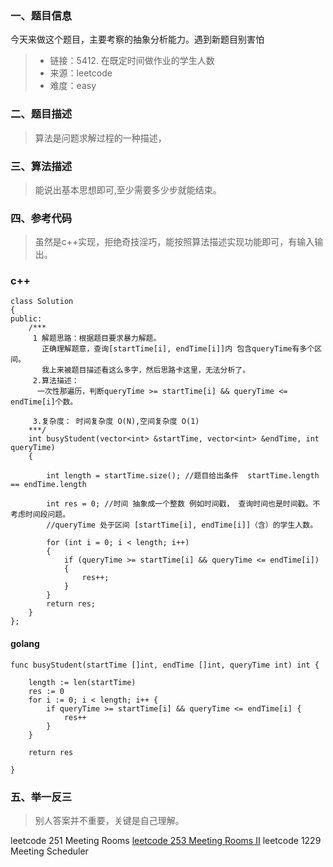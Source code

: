 


### 一、**题目信息**
今天来做这个题目，主要考察的抽象分析能力。遇到新题目别害怕
> - 链接：5412. 在既定时间做作业的学生人数
> - 来源：leetcode
> - 难度：easy

### 二、**题目描述**
> 算法是问题求解过程的一种描述，



### 三、**算法描述**
> 能说出基本思想即可,至少需要多少步就能结束。



### 四、**参考代码**
> 虽然是c++实现，拒绝奇技淫巧，能按照算法描述实现功能即可，有输入输出。

### c++
~~~
class Solution
{
public:
    /***
     1 解题思路：根据题目要求暴力解题。
       正确理解题意，查询[startTime[i], endTime[i]]内 包含queryTime有多个区间。
       我上来被题目描述看这么多字，然后思路卡这里，无法分析了。
     2.算法描述：
      一次性那遍历，判断queryTime >= startTime[i] && queryTime <= endTime[i]个数。

     3.复杂度： 时间复杂度 O(N),空间复杂度 O(1)
    ***/
    int busyStudent(vector<int> &startTime, vector<int> &endTime, int queryTime)
    {

        int length = startTime.size(); //题目给出条件  startTime.length == endTime.length

        int res = 0; //时间 抽象成一个整数 例如时间戳， 查询时间也是时间戳。不考虑时间段问题。
        //queryTime 处于区间 [startTime[i], endTime[i]]（含）的学生人数。

        for (int i = 0; i < length; i++)
        {
            if (queryTime >= startTime[i] && queryTime <= endTime[i])
            {
                res++;
            }
        }
        return res;
    }
};
~~~

#### golang
~~~
func busyStudent(startTime []int, endTime []int, queryTime int) int {

	length := len(startTime)
	res := 0
	for i := 0; i < length; i++ {
		if queryTime >= startTime[i] && queryTime <= endTime[i] {
			res++
		}
	}

	return res

}
~~~

### 五、举一反三
> 别人答案并不重要，关键是自己理解。

leetcode 251 Meeting Rooms 
[leetcode 253 Meeting Rooms II](https://www.lintcode.com/problem/meeting-rooms-ii/)
leetcode 1229 Meeting Scheduler


